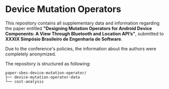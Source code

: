 # Device Mutation Operators

This repository contains all supplementary data and information regarding the paper entitled **"Designing Mutation Operators for Android Device Components:
A View Through Bluetooth and Location API’s"**, submitted to **XXXIX Simpósio Brasileiro de Engenharia de Software**.

Due to the conference's policies, the information about the authors were completely anonymized.

The repository is structured as following:
```
paper-sbes-device-mutation-operator/
├── device-mutation-operator-data
└── cost-analysis
```